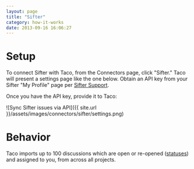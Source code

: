 ```yaml
---
layout: page
title: "Sifter"
category: how-it-works
date: 2013-09-16 16:06:27
---
```


# Setup

To connect Sifter with Taco, from the Connectors page, click "Sifter."
Taco will present a settings page like the one below. Obtain an API key
from your Sifter "My Profile" page per [Sifter Support](https://sifterapp.com/developer/start).

Once you have the API key, provide it to Taco:

![Sync Sifter issues via API]({{ site.url }}/assets/images/connectors/sifter/settings.png)


# Behavior

Taco imports up to 100 discussions which are open or re-opened
([statuses](https://sifterapp.com/developer/resources/statuses)) and
assigned to you, from across all projects.
